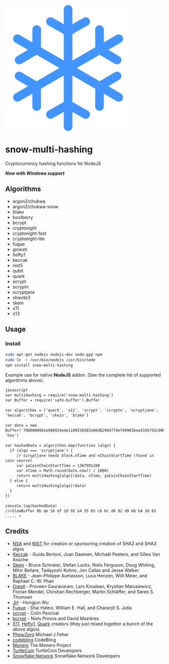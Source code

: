 ![image](https://raw.githubusercontent.com/Snowflake-coin/snowflake/main/src/config/logo-small.png)


# snow-multi-hashing

Cryptocurrency hashing functions for NodeJS

***Now with Windows support***

## Algorithms

* argon2/chukwa
* argon2/chukwa-snow
* blake
* boolberry
* bcrypt
* cryptonight
* cryptonight-fast
* cryptonight-lite
* fugue
* groestl
* hefty1
* keccak
* nist5
* qubit
* quark
* scrypt
* scryptn
* scryptjane
* shavite3
* skein
* x11
* x13

## Usage

### Install

```bash
sudo apt-get nodejs nodejs-dev node-gyp npm
sudo ln -s /usr/bin/nodejs /usr/bin/node
npm install snow-multi-hashing
```

Example use for native **NodeJS** addon. (See the complete list of supported algorithms above).

    javascript
    var multiHashing = require('snow-multi-hashing')
    var Buffer = require('safe-buffer').Buffer
    
    var algorithms = ['quark', 'x11', 'scrypt', 'scryptn', 'scryptjane', 'keccak', 'bcrypt', 'skein', 'blake']
    
    var data = new Buffer('7000000001e980924e4e1109230383e66d62945ff8e749903bea4336755c00000000000051928aff1b4d72416173a8c3948159a09a73ac3bb556aa6bfbcad1a85da7f4c1d13350531e24031b939b9e2b', 'hex')
    
    var hashedData = algorithms.map(function (algo) {
      if (algo === 'scryptjane') {
         // scryptjane needs block.nTime and nChainStartTime (found in coin source)
         var yaCoinChainStartTime = 1367991200
         var nTime = Math.round(Date.now() / 1000)
         return multiHashing[algo](data, nTime, yaCoinChainStartTime)
      } else {
         return multiHashing[algo](data)
      }
    })
    
    console.log(hashedData)
    //<SlowBuffer 0b de 16 ef 2d 92 e4 35 65 c6 6c d8 92 d9 66 b4 3d 65 ..... >
    

## Credits

* [NSA](http://www.nsa.gov/) and [NIST](http://www.nist.gov/) for creation or sponsoring creation of SHA2 and SHA3 algos
* [Keccak](http://en.wikipedia.org/wiki/Keccak) - Guido Bertoni, Joan Daemen, Michaël Peeters, and Gilles Van Assche
* [Skein](http://en.wikipedia.org/wiki/Skein_(hash_function)) - Bruce Schneier, Stefan Lucks, Niels Ferguson, Doug Whiting, Mihir Bellare, Tadayoshi Kohno, Jon Callas and Jesse Walker.
* [BLAKE](http://en.wikipedia.org/wiki/BLAKE_(hash_function)) - Jean-Philippe Aumasson, Luca Henzen, Willi Meier, and Raphael C.-W. Phan
* [Grøstl](http://en.wikipedia.org/wiki/Gr%C3%B8stl) - Praveen Gauravaram, Lars Knudsen, Krystian Matusiewicz, Florian Mendel, Christian Rechberger, Martin Schläffer, and Søren S. Thomsen
* [JH](http://en.wikipedia.org/wiki/JH_(hash_function)) - Hongjun Wu
* [Fugue](http://en.wikipedia.org/wiki/Fugue_(hash_function)) - Shai Halevi, William E. Hall, and Charanjit S. Jutla
* [scrypt](http://en.wikipedia.org/wiki/Scrypt) - Colin Percival
* [bcrypt](http://en.wikipedia.org/wiki/Bcrypt) - Niels Provos and David Mazières
* [X11](http://www.darkcoin.io/), [Hefty1](http://heavycoin.github.io/about.html), [Quark](http://www.qrk.cc/) creators (they just mixed together a bunch of the above algos)
* [PhearZero](https://github.com/PhearZero) Michael J Feher
* [codebling](https://github.com/codebling) CodeBling
* [Monero](https://github.com/monero-project/monero) The Monero Project
* [TurtleCoin](https://github.com/turtlecoin) TurtleCoin Developers
* [Snowflake Network](https://github.com/snowflake-coin) Snowflake Network Developers
